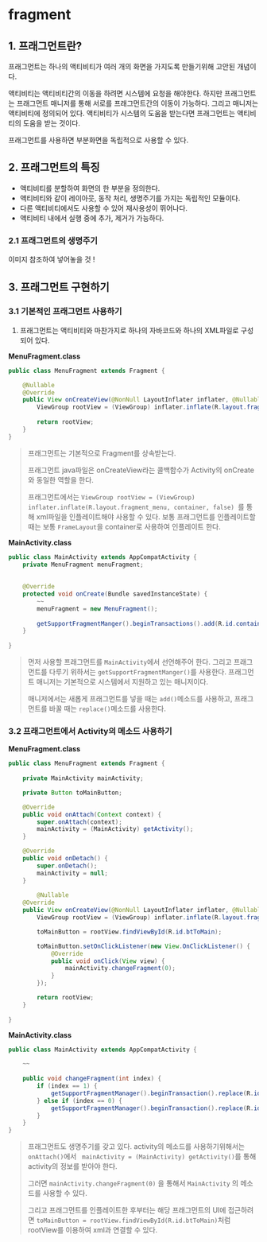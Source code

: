 # fragment



## 1. 프래그먼트란? 

프래그먼트는 하나의 액티비티가 여러 개의 화면을 가지도록 만들기위해 고안된 개념이다. 

액티비티는 액티비티간의 이동을 하려면 시스템에 요청을 해야한다. 하지만 프래그먼트는 프래그먼트 매니저를 통해 서로를 프래그먼트간의 이동이 가능하다. 그리고 매니저는 액티비티에 정의되어 있다. 액티비티가 시스템의 도움을 받는다면 프래그먼트는 액티비티의 도움을 받는 것이다. 

프래그먼트를 사용하면 부분화면을 독립적으로 사용할 수 있다. 

## 2. 프래그먼트의 특징 

* 액티비티를 분할하여 화면의 한 부분을 정의한다. 
* 액티비티와 같이 레이아웃, 동작 처리, 생명주기를 가지는 독립적인 모듈이다. 
* 다른 액티비티에서도 사용할 수 있어 재사용성이 뛰어나다. 
* 액티비티 내에서 실행 중에 추가, 제거가 가능하다. 

### 2.1 프래그먼트의 생명주기 

이미지 참조하여 넣어놓을 것 ! 

## 3. 프래그먼트 구현하기 

### 3.1 기본적인 프래그먼트 사용하기

1. 프래그먼트는 액티비티와 마찬가지로 하나의 자바코드와 하나의 XML파일로 구성되어 있다. 

**MenuFragment.class**

```java
public class MenuFragment extends Fragment {

    @Nullable
    @Override
    public View onCreateView(@NonNull LayoutInflater inflater, @Nullable ViewGroup container, @Nullable Bundle savedInstanceState) {
        ViewGroup rootView = (ViewGroup) inflater.inflate(R.layout.fragment_menu, container, false);
        
        return rootView;
    }
}
```

> 프래그먼트는 기본적으로 Fragment를 상속받는다. 
>
> 프래그먼트 java파일은 onCreateView라는 콜백함수가 Activity의 onCreate와 동일한 역할을 한다. 
>
> 프래그먼트에서는 `ViewGroup rootView = (ViewGroup) inflater.inflate(R.layout.fragment_menu, container, false) `를 통해 xml파일을 인플레이트해야 사용할 수 있다. 보통 프래그먼트를 인플레이트할 때는 보통 `FrameLayout`을 container로 사용하여 인플레이트 한다. 

 **MainActivity.class**

```java
public class MainActivity extends AppCompatActivity {
	private MenuFragment menuFragment;
	
	
    @Override
    protected void onCreate(Bundle savedInstanceState) {
    	~~
    	menuFragment = new MenuFragment();
    	
    	getSupportFragmentManger().beginTransactions().add(R.id.container, menuFragment).commit();
    }
	
}
```

> 먼저 사용할 프래그먼트를 `MainActivity`에서 선언해주어 한다. 그리고 프래그먼트를 다루기 위하서는 `getSupportFragmentManger()`를 사용한다. 프래그먼트 매니저는 기본적으로 시스템에서 지원하고 있는 매니저이다. 
>
> 매니저에서는 새롭게 프래그먼트를 넣을 때는 `add()`메소드를 사용하고, 프래그먼트를 바꿀 때는 `replace()`메소드를 사용한다. 

### 3.2 프래그먼트에서 Activity의 메소드 사용하기 

**MenuFragment.class**

```java
public class MenuFragment extends Fragment {
	
	private MainActivity mainActivity;

    private Button toMainButton;

    @Override
    public void onAttach(Context context) {
        super.onAttach(context);
        mainActivity = (MainActivity) getActivity();
    }

    @Override
    public void onDetach() {
        super.onDetach();
        mainActivity = null;
    }
    
        @Nullable
    @Override
    public View onCreateView(@NonNull LayoutInflater inflater, @Nullable ViewGroup container, @Nullable Bundle savedInstanceState) {
        ViewGroup rootView = (ViewGroup) inflater.inflate(R.layout.fragment_menu, container, false);

        toMainButton = rootView.findViewById(R.id.btToMain);

        toMainButton.setOnClickListener(new View.OnClickListener() {
            @Override
            public void onClick(View view) {
                mainActivity.changeFragment(0);
            }
        });

        return rootView;
    }
    
}
```

**MainActivity.class**

```java
public class MainActivity extends AppCompatActivity {

    ~~
    
 	public void changeFragment(int index) {
        if (index == 1) {
            getSupportFragmentManager().beginTransaction().replace(R.id.flSub,menuFragment).commit();
        } else if (index == 0) {
            getSupportFragmentManager().beginTransaction().replace(R.id.flSub,mainFragment).commit();
        }
    }
}
```

> 프래그먼트도 생명주기를 갖고 있다. activity의 메소드를 사용하기위해서는 `onAttach()`에서 ` mainActivity = (MainActivity) getActivity()`를 통해 activity의 정보를 받아야 한다. 
>
> 그러면 `mainActivity.changeFragment(0)` 을 통해서 `MainActivity` 의 메소드를 사용할 수 있다. 
>
> 그리고 프래그먼트를 인플레이트한 후부터는 해당 프래그먼트의 UI에 접근하려면 `toMainButton = rootView.findViewById(R.id.btToMain)`처럼 rootView를 이용하여  xml과 연결할 수 있다. 



 